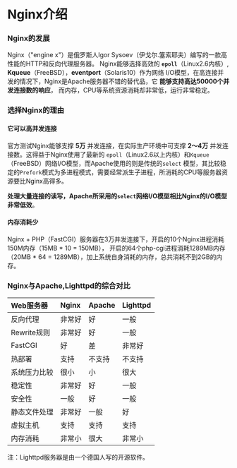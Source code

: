 Nginx介绍
==========================================================
### Nginx的发展
Nginx（"engine x"）是俄罗斯人Igor Sysoev（伊戈尔.簺索耶夫）编写的一款高性能的HTTP和反向代理服务器。
Nginx能够选择高效的 **`epoll`**（Linux2.6内核）, **Kqueue**（FreeBSD），**eventport**（Solaris10）作为网络
I/O模型，在高连接并发的情况下，Nginx是Apache服务器不错的替代品，它 **能够支持高达50000个并发连接数的响应**，
而内存，CPU等系统资源消耗却非常低，运行非常稳定。

### 选择Nginx的理由

#### 它可以高并发连接
官方测试Nginx能够支撑 **5万** 并发连接，在实际生产环境中可支撑 **2～4万** 并发连接数。这得益于Nginx使用了最新的
`epoll`（Linux2.6以上内核）和`Kqueue`（FreeBSD）网络I/O模型，而Apache使用的则是传统的`select`
模型，其比较稳定的`Prefork`模式为多进程模式，需要经常派生子进程，所消耗的CPU等服务器资源要比Nginx高得多。

**处理大量连接的读写，Apache所采用的`select`网络I/O模型相比Nginx的I/O模型非常低效**。

#### 内存消耗少
Nginx + PHP（FastCGI）服务器在3万并发连接下，开启的10个Nginx进程消耗150M内存（15MB * 10 = 150MB），
开启的64个php-cgi进程消耗1289MB内存（20MB * 64 = 1289MB），加上系统自身消耗的内存，总共消耗不到2GB的内存。

### Nginx与Apache,Lighttpd的综合对比

| Web服务器 | Nginx | Apache | Lighttpd |
| :------- | :---- | :------| :--------|
| 反向代理 | 非常好 | 好 | 一般 |
| Rewrite规则 | 非常好 | 好 | 一般 |
| FastCGI | 好 | 差 | 非常好 |
| 热部署 | 支持 | 不支持 | 不支持 |
| 系统压力比较 | 很小 | 小 | 很大 |
| 稳定性 | 非常好 | 好　| 一般　|
| 安全性 | 一般 | 好 | 一般 |
| 静态文件处理 | 非常好 | 一般 | 好 |
| 虚拟主机 | 支持 | 支持 | 支持 |
| 内存消耗 | 非常小 | 很大 | 非常小 |

注：Lighttpd服务器是由一个德国人写的开源软件。
